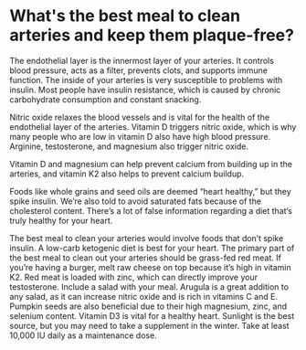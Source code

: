 # What's the best meal to clean arteries and keep them plaque-free?

The endothelial layer is the innermost layer of your arteries. It controls blood pressure, acts as a filter, prevents clots, and supports immune function. The inside of your arteries is very susceptible to problems with insulin. Most people have insulin resistance, which is caused by chronic carbohydrate consumption and constant snacking.

Nitric oxide relaxes the blood vessels and is vital for the health of the endothelial layer of the arteries. Vitamin D triggers nitric oxide, which is why many people who are low in vitamin D also have high blood pressure. Arginine, testosterone, and magnesium also trigger nitric oxide.

Vitamin D and magnesium can help prevent calcium from building up in the arteries, and vitamin K2 also helps to prevent calcium buildup.

Foods like whole grains and seed oils are deemed “heart healthy,” but they spike insulin. We’re also told to avoid saturated fats because of the cholesterol content. There’s a lot of false information regarding a diet that’s truly healthy for your heart.

The best meal to clean your arteries would involve foods that don’t spike insulin. A low-carb ketogenic diet is best for your heart. The primary part of the best meal to clean out your arteries should be grass-fed red meat. If you’re having a burger, melt raw cheese on top because it’s high in vitamin K2. Red meat is loaded with zinc, which can directly improve your testosterone. Include a salad with your meal. Arugula is a great addition to any salad, as it can increase nitric oxide and is rich in vitamins C and E. Pumpkin seeds are also beneficial due to their high magnesium, zinc, and selenium content. Vitamin D3 is vital for a healthy heart. Sunlight is the best source, but you may need to take a supplement in the winter. Take at least 10,000 IU daily as a maintenance dose.